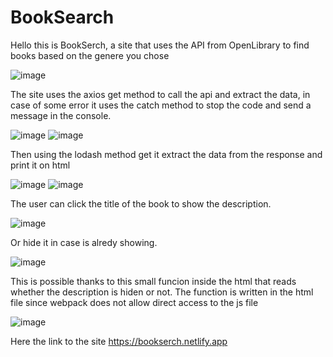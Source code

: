 # BookSearch



Hello this is BookSerch, a site that uses the API from OpenLibrary to find books based on the genere you chose

![image](https://user-images.githubusercontent.com/51636003/205328441-ac489d86-7b0b-4789-a9a7-6436f3b3f290.png)


The site uses the axios get method to call the api and extract the data, in case of some error it uses the catch method
to stop the code and send a message in the console.

![image](https://user-images.githubusercontent.com/51636003/205337500-b428f1c5-7f8c-462c-b113-652325a65f6f.png)
![image](https://user-images.githubusercontent.com/51636003/205337577-98e4b3e2-048c-4205-a882-566743e5bf75.png)

Then using the lodash method get it extract the data from the response and print it on html

![image](https://user-images.githubusercontent.com/51636003/205338789-8430a531-c49c-4b60-9e7c-23cb58ec783c.png)
![image](https://user-images.githubusercontent.com/51636003/205338895-6b2a8898-1e05-421b-ac7f-6a4405153f22.png)

The user can click the title of the book to show the description.

![image](https://user-images.githubusercontent.com/51636003/205339042-01028000-df3c-48b2-917f-cf3e0786b92a.png)

Or hide it in case is alredy showing.

![image](https://user-images.githubusercontent.com/51636003/205339174-47c0eb6d-43eb-415a-b00d-93d454e87732.png)

This is possible thanks to this small funcion inside the html that reads whether the description is hiden or not.
The function is written in the html file since webpack does not allow direct access to the js file

![image](https://user-images.githubusercontent.com/51636003/205339315-201bcfe3-9880-4100-9c0a-4f4929697f86.png)


Here the link to the site https://bookserch.netlify.app
 
